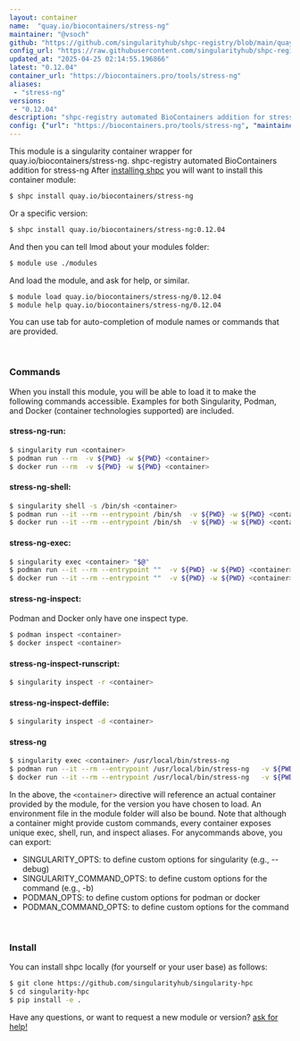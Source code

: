 ```yaml
---
layout: container
name:  "quay.io/biocontainers/stress-ng"
maintainer: "@vsoch"
github: "https://github.com/singularityhub/shpc-registry/blob/main/quay.io/biocontainers/stress-ng/container.yaml"
config_url: "https://raw.githubusercontent.com/singularityhub/shpc-registry/main/quay.io/biocontainers/stress-ng/container.yaml"
updated_at: "2025-04-25 02:14:55.196866"
latest: "0.12.04"
container_url: "https://biocontainers.pro/tools/stress-ng"
aliases:
 - "stress-ng"
versions:
 - "0.12.04"
description: "shpc-registry automated BioContainers addition for stress-ng"
config: {"url": "https://biocontainers.pro/tools/stress-ng", "maintainer": "@vsoch", "description": "shpc-registry automated BioContainers addition for stress-ng", "latest": {"0.12.04": "sha256:88a031810226041116cf47aa6ed03bd47ee49f7ad448a294dbcab09f3e88f8f6"}, "tags": {"0.12.04": "sha256:88a031810226041116cf47aa6ed03bd47ee49f7ad448a294dbcab09f3e88f8f6"}, "docker": "quay.io/biocontainers/stress-ng", "aliases": {"stress-ng": "/usr/local/bin/stress-ng"}}
---
```


This module is a singularity container wrapper for quay.io/biocontainers/stress-ng.
shpc-registry automated BioContainers addition for stress-ng
After [installing shpc](#install) you will want to install this container module:


```bash
$ shpc install quay.io/biocontainers/stress-ng
```

Or a specific version:

```bash
$ shpc install quay.io/biocontainers/stress-ng:0.12.04
```

And then you can tell lmod about your modules folder:

```bash
$ module use ./modules
```

And load the module, and ask for help, or similar.

```bash
$ module load quay.io/biocontainers/stress-ng/0.12.04
$ module help quay.io/biocontainers/stress-ng/0.12.04
```

You can use tab for auto-completion of module names or commands that are provided.

<br>

### Commands

When you install this module, you will be able to load it to make the following commands accessible.
Examples for both Singularity, Podman, and Docker (container technologies supported) are included.

#### stress-ng-run:

```bash
$ singularity run <container>
$ podman run --rm  -v ${PWD} -w ${PWD} <container>
$ docker run --rm  -v ${PWD} -w ${PWD} <container>
```

#### stress-ng-shell:

```bash
$ singularity shell -s /bin/sh <container>
$ podman run --it --rm --entrypoint /bin/sh  -v ${PWD} -w ${PWD} <container>
$ docker run --it --rm --entrypoint /bin/sh  -v ${PWD} -w ${PWD} <container>
```

#### stress-ng-exec:

```bash
$ singularity exec <container> "$@"
$ podman run --it --rm --entrypoint ""  -v ${PWD} -w ${PWD} <container> "$@"
$ docker run --it --rm --entrypoint ""  -v ${PWD} -w ${PWD} <container> "$@"
```

#### stress-ng-inspect:

Podman and Docker only have one inspect type.

```bash
$ podman inspect <container>
$ docker inspect <container>
```

#### stress-ng-inspect-runscript:

```bash
$ singularity inspect -r <container>
```

#### stress-ng-inspect-deffile:

```bash
$ singularity inspect -d <container>
```


#### stress-ng

```bash
$ singularity exec <container> /usr/local/bin/stress-ng
$ podman run --it --rm --entrypoint /usr/local/bin/stress-ng   -v ${PWD} -w ${PWD} <container> -c " $@"
$ docker run --it --rm --entrypoint /usr/local/bin/stress-ng   -v ${PWD} -w ${PWD} <container> -c " $@"
```



In the above, the `<container>` directive will reference an actual container provided
by the module, for the version you have chosen to load. An environment file in the
module folder will also be bound. Note that although a container
might provide custom commands, every container exposes unique exec, shell, run, and
inspect aliases. For anycommands above, you can export:

 - SINGULARITY_OPTS: to define custom options for singularity (e.g., --debug)
 - SINGULARITY_COMMAND_OPTS: to define custom options for the command (e.g., -b)
 - PODMAN_OPTS: to define custom options for podman or docker
 - PODMAN_COMMAND_OPTS: to define custom options for the command

<br>

### Install

You can install shpc locally (for yourself or your user base) as follows:

```bash
$ git clone https://github.com/singularityhub/singularity-hpc
$ cd singularity-hpc
$ pip install -e .
```

Have any questions, or want to request a new module or version? [ask for help!](https://github.com/singularityhub/singularity-hpc/issues)